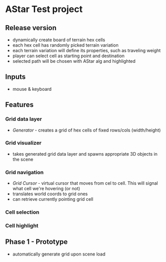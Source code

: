 # AStar Test project

## Release version

- dynamically create board of terrain hex cells
- each hex cell has randomly picked terrain variation
- each terrain variation will define its properties, such as traveling weight
- player can select cell as starting point and destination
- selected path will be chosen with AStar alg and highlighted

## Inputs
- mouse & keyboard

## Features
### Grid data layer
- *Generator* - creates a grid of hex cells of fixed rows/cols (width/height)
### Grid visualizer
- takes generated grid data layer and spawns appropriate 3D objects in the scene
### Grid navigation
- *Grid Cursor* - virtual cursor that moves from cel to cell. This will signal what cell we're hovering (or not)
- translates world coords to grid ones
- can retrieve currently pointing grid cell
### Cell selection
### Cell highlight

## Phase 1 - Prototype
- automatically generate grid upon scene load
